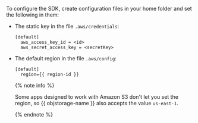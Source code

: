 To configure the SDK, create configuration files in your home folder and set the following in them:

- The static key in the file `.aws/credentials`:
   ```
   [default]
     aws_access_key_id = <id>
     aws_secret_access_key = <secretKey>
   ```

- The default region in the file `.aws/config`:
   ```
   [default]
     region={{ region-id }}
   ```
   {% note info %}

   Some apps designed to work with Amazon S3 don't let you set the region, so {{ objstorage-name }} also accepts the value `us-east-1`.

   {% endnote %}
